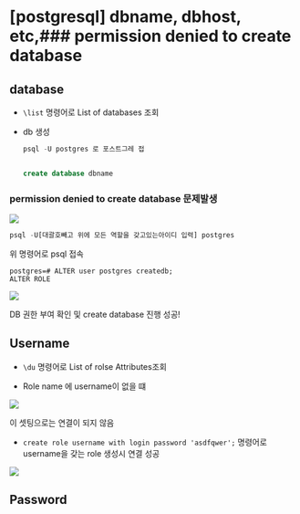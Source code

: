 # [postgresql] dbname, dbhost, etc,### permission denied to create database

## database

- `\list` 명령어로 List of databases 조회

- db 생성
  
  ```sql
  psql -U postgres 로 포스트그레 접
  
  
  create database dbname
  ```

### permission denied to create database 문제발생



![](/Users/jhy/jhy-local/git/jhy156456.github.io/assets/images/study/db/postgresql/스크린샷%202022-12-05%20오전%2010.06.50.png)

```sql
psql -U[대괄호빼고 위에 모든 역할을 갖고있는아이디 입력] postgres
```

위 명령어로 psql 접속

```shell
postgres=# ALTER user postgres createdb;
ALTER ROLE
```

![](/Users/jhy/jhy-local/git/jhy156456.github.io/assets/images/study/db/postgresql/스크린샷%202022-12-05%20오전%2010.13.06.png)

DB 권한 부여 확인 및 create database 진행 성공!



## Username

- `\du` 명령어로 List of rolse Attributes조회

- Role name 에 username이 없을 떄

![](/Users/jhy/jhy-local/git/jhy156456.github.io/assets/images/study/db/postgresql/스크린샷%202022-12-05%20오전%209.16.02.png)

이 셋팅으로는 연결이 되지 않음

- `create role username with login password 'asdfqwer';`  명령어로 username을 갖는 role 생성시 연결 성공

![](/Users/jhy/jhy-local/git/jhy156456.github.io/assets/images/study/db/postgresql/스크린샷%202022-12-05%20오전%209.23.59.png)

## Password


